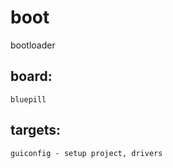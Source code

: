 # boot
bootloader
## board:
```
bluepill
```
## targets:
```
guiconfig - setup project, drivers 
```
